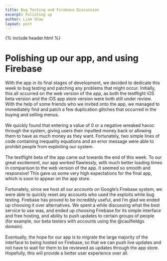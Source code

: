 ```yaml
---
title: Bug Testing and Firebase Discussion
excerpt: Polishing up
author: Liam Shaw
layout: post
---
```

{% include header.html %}

# Polishing up our app, and using Firebase
With the app in its final stages of development, we decided to dedicate this week to bug testing and patching any problems that might occur. Initially, this all occurred on the web version of the app, as both the testflight iOS beta version and the iOS app store version were both still under review. With the help of some friends who we invited onto the app, we managed to immediately find and patch a few duplication glitches that occurred in the buying and selling menus.
<br>
<br>
We quickly found that entering a value of 0 or a negative wreaked havoc through the system, giving users their inputted money back or allowing them to have as much money as they want. Fortunately, two simple lines of code containing inequality equations and an error message were able to prohibit people from exploiting our system.
<br>
<br>
The testflight beta of the app came out towards the end of this week. To our great excitement, our app worked flawlessly, with much better loading times in comparison to the web version of the app. It seemed so smooth and responsive! This gave us some very high expectations for the final app, which is soon to appear on the app store.
<br>
<br>
Fortunately, since we host all our accounts on Google’s Firebase system, we were able to quickly reset any accounts who used the exploits while bug testing. Firebase has proved to be incredibly useful, and I’m glad we ended up choosing it over alternatives. We spent a while discussing what the best service to use was, and ended up choosing Firebase for its simple interface and free hosting, and ability to push updates to certain groups of people (for example, our beta testers with accounts using the @caulfieldgs domain). 
<br>
<br>
Eventually, the hope for our app is to migrate the large majority of the interface to being hosted on Firebase, so that we can push live updates and not have to wait for them to be reviewed as updates through the app store. Hopefully, this will provide a better user experience over all.
